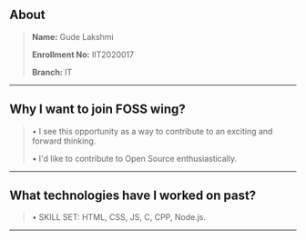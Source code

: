 ## About
>**Name:** Gude Lakshmi
>
>**Enrollment No:** IIT2020017
>
>**Branch:** IT
***

## Why I want to join FOSS wing?
>• I see this opportunity as a way to contribute to an exciting and forward thinking.
>
>• I'd like to contribute to Open Source enthusiastically.

***

## What technologies have I worked on past?
>• SKILL SET: HTML, CSS, JS, C, CPP, Node.js.
***

